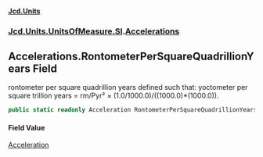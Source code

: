 #### [Jcd.Units](index 'index')
### [Jcd.Units.UnitsOfMeasure.SI](Jcd.Units.UnitsOfMeasure.SI 'Jcd.Units.UnitsOfMeasure.SI').[Accelerations](Accelerations 'Jcd.Units.UnitsOfMeasure.SI.Accelerations')

## Accelerations.RontometerPerSquareQuadrillionYears Field

rontometer per square quadrillion years defined such that: yoctometer per square trillion years = rm/Pyr² ×
(1.0/1000.0)/((1000.0)*(1000.0)).

```csharp
public static readonly Acceleration RontometerPerSquareQuadrillionYears;
```

#### Field Value
[Acceleration](Acceleration 'Jcd.Units.UnitTypes.Acceleration')